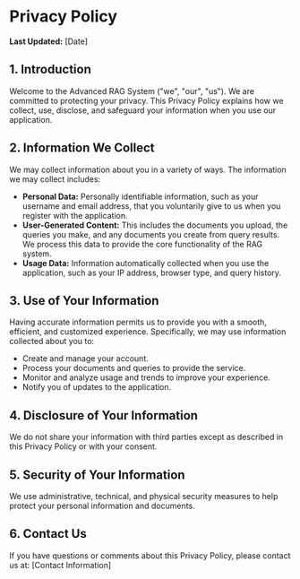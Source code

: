 # Privacy Policy

**Last Updated:** [Date]

## 1. Introduction
Welcome to the Advanced RAG System ("we", "our", "us"). We are committed to protecting your privacy. This Privacy Policy explains how we collect, use, disclose, and safeguard your information when you use our application.

## 2. Information We Collect
We may collect information about you in a variety of ways. The information we may collect includes:

*   **Personal Data:** Personally identifiable information, such as your username and email address, that you voluntarily give to us when you register with the application.
*   **User-Generated Content:** This includes the documents you upload, the queries you make, and any documents you create from query results. We process this data to provide the core functionality of the RAG system.
*   **Usage Data:** Information automatically collected when you use the application, such as your IP address, browser type, and query history.

## 3. Use of Your Information
Having accurate information permits us to provide you with a smooth, efficient, and customized experience. Specifically, we may use information collected about you to:

*   Create and manage your account.
*   Process your documents and queries to provide the service.
*   Monitor and analyze usage and trends to improve your experience.
*   Notify you of updates to the application.

## 4. Disclosure of Your Information
We do not share your information with third parties except as described in this Privacy Policy or with your consent.

## 5. Security of Your Information
We use administrative, technical, and physical security measures to help protect your personal information and documents.

## 6. Contact Us
If you have questions or comments about this Privacy Policy, please contact us at: [Contact Information]
